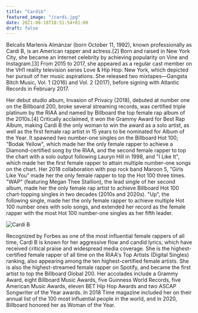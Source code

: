 ```yaml
---
title: "Cardib"
featured_image: "/cardi.jpg"
date: 2021-08-18T18:51:54+01:00
draft: false
---
```


Belcalis Marlenis Almánzar (born October 11, 1992), known professionally as Cardi B, is an American rapper and actress.[2] Born and raised in New York City, she became an Internet celebrity by achieving popularity on Vine and Instagram.[3] From 2015 to 2017, she appeared as a regular cast member on the VH1 reality television series Love & Hip Hop: New York, which depicted her pursuit of her music aspirations. She released two mixtapes—Gangsta Bitch Music, Vol. 1 (2016) and Vol. 2 (2017), before signing with Atlantic Records in February 2017.

Her debut studio album, Invasion of Privacy (2018), debuted at number one on the Billboard 200, broke several streaming records, was certified triple platinum by the RIAA and named by Billboard the top female rap album of the 2010s.[4] Critically acclaimed, it won the Grammy Award for Best Rap Album, making Cardi B the only woman to win the award as a solo artist, as well as the first female rap artist in 15 years to be nominated for Album of the Year. It spawned two number-one singles on the Billboard Hot 100; "Bodak Yellow", which made her the only female rapper to achieve a Diamond-certified song by the RIAA, and the second female rapper to top the chart with a solo output following Lauryn Hill in 1998, and "I Like It", which made her the first female rapper to attain multiple number-one songs on the chart. Her 2018 collaboration with pop rock band Maroon 5, "Girls Like You" made her the only female rapper to top the Hot 100 three times. "WAP" (featuring Megan Thee Stallion), the lead single of her second album, made her the only female rap artist to achieve Billboard Hot 100 chart-topping singles in two decades (2010s and 2020s). "Up", the following single, made her the only female rapper to achieve multiple Hot 100 number ones with solo songs, and extended her record as the female rapper with the most Hot 100 number-one singles as her fifth leader.

![Cardi B](/cardi.jpg)

Recognized by Forbes as one of the most influential female rappers of all time, Cardi B is known for her aggressive flow and candid lyrics, which have received critical praise and widespread media coverage. She is the highest-certified female rapper of all time on the RIAA's Top Artists (Digital Singles) ranking, also appearing among the ten highest-certified female artists. She is also the highest-streamed female rapper on Spotify, and became the first artist to top the Billboard Global 200. Her accolades include a Grammy Award, eight Billboard Music Awards, five Guinness World Records, five American Music Awards, eleven BET Hip Hop Awards and two ASCAP Songwriter of the Year awards. In 2018 Time magazine included her on their annual list of the 100 most influential people in the world, and in 2020, Billboard honored her as Woman of the Year.


